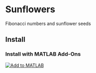 # Sunflowers
Fibonacci numbers and sunflower seeds

## Install

### Install with MATLAB Add-Ons

[![Add to MATLAB](https://rks.github.com/left-pad-toolbox-1.0.0.svg)](https://local.mathworks.com/install/github/gulley/Sunflowers)
